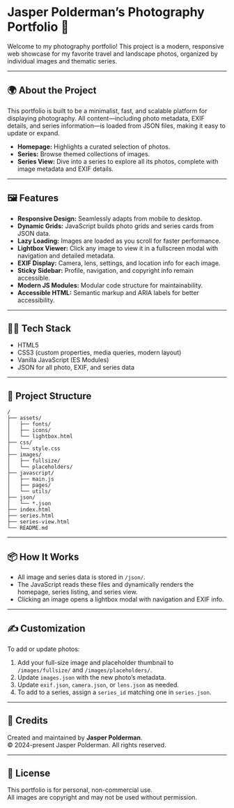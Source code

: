 # Jasper Polderman’s Photography Portfolio 📸

Welcome to my photography portfolio! This project is a modern, responsive web showcase for my favorite travel and landscape photos, organized by individual images and thematic series.

---

## 🌍 About the Project

This portfolio is built to be a minimalist, fast, and scalable platform for displaying photography. All content—including photo metadata, EXIF details, and series information—is loaded from JSON files, making it easy to update or expand.

- **Homepage:** Highlights a curated selection of photos.
- **Series:** Browse themed collections of images.
- **Series View:** Dive into a series to explore all its photos, complete with image metadata and EXIF details.

---

## 🖼 Features

- **Responsive Design:** Seamlessly adapts from mobile to desktop.
- **Dynamic Grids:** JavaScript builds photo grids and series cards from JSON data.
- **Lazy Loading:** Images are loaded as you scroll for faster performance.
- **Lightbox Viewer:** Click any image to view it in a fullscreen modal with navigation and detailed metadata.
- **EXIF Display:** Camera, lens, settings, and location info for each image.
- **Sticky Sidebar:** Profile, navigation, and copyright info remain accessible.
- **Modern JS Modules:** Modular code structure for maintainability.
- **Accessible HTML:** Semantic markup and ARIA labels for better accessibility.

---

## 🧑‍💻 Tech Stack

- HTML5
- CSS3 (custom properties, media queries, modern layout)
- Vanilla JavaScript (ES Modules)
- JSON for all photo, EXIF, and series data

---

## 🚀 Project Structure

```
/
├── assets/
│   ├── fonts/
│   ├── icons/
│   └── lightbox.html
├── css/
│   └── style.css
├── images/
│   ├── fullsize/
│   └── placeholders/
├── javascript/
│   ├── main.js
│   ├── pages/
│   └── utils/
├── json/
│   └── *.json
├── index.html
├── series.html
├── series-view.html
└── README.md
```

---

## 📦 How It Works

- All image and series data is stored in `/json/`.
- The JavaScript reads these files and dynamically renders the homepage, series listing, and series view.
- Clicking an image opens a lightbox modal with navigation and EXIF info.

---

## ✍️ Customization

To add or update photos:

1. Add your full-size image and placeholder thumbnail to `/images/fullsize/` and `/images/placeholders/`.
2. Update `images.json` with the new photo’s metadata.
3. Update `exif.json`, `camera.json`, or `lens.json` as needed.
4. To add to a series, assign a `series_id` matching one in `series.json`.

---

## 📝 Credits

Created and maintained by **Jasper Polderman**.  
© 2024-present Jasper Polderman. All rights reserved.

---

## 📣 License

This portfolio is for personal, non-commercial use.  
All images are copyright and may not be used without permission.